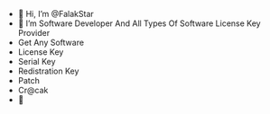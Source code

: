 - 👋 Hi, I’m @FalakStar
- 👀 I’m Software Developer And All Types Of Software License Key Provider
- Get Any Software
- License Key
- Serial Key
- Redistration Key
- Patch
- Cr@cak
- 🌱

<!---
FalakStar/FalakStar is a ✨ special ✨ repository because its `README.md` (this file) appears on your GitHub profile.
You can click the Preview link to take a look at your changes.
--->
